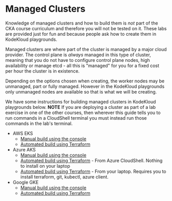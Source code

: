 # Managed Clusters

Knowledge of managed clusters and how to build them is *not* part of the CKA course curriculum and therefore you will not be tested on it. These labs are provided just for fun and because people ask how to create them in KodeKloud playgrounds.

Managed clusters are where part of the cluster is managed by a major cloud provider. The control plane is *always* managed in this type of cluster, meaning that you do not have to configure control plane nodes, high availability or manage etcd - all this is "managed" for you for a fixed cost per hour the cluster is in existence.

Depending on the options chosen when creating, the worker nodes may be unmanaged, part or fully managed. However in the KodeKloud playgrounds only unmanaged nodes are available so that is what we will be creating.

We have some instructions for building managed clusters in KodeKloud playgrounds below. **NOTE** If you are deploying a cluster as part of a lab exercise in one of the other courses, then wherever this guide tells you to run commands in a CloudShell terminal you must instead run those commands in the lab's terminal.

* AWS EKS
    * [Manual build using the console](./eks/console/README.md)
    * [Automated build using Terraform](https://github.com/kodekloudhub/amazon-elastic-kubernetes-service-course/blob/main/docs/playground.md)
* Azure AKS
    * [Manual build using the console](./aks/console/README.md)
    * [Automated build using Terraform](./aks/terraform/README.md) - From Azure CloudShell. Nothing to install on your laptop
    * [Automated build using Terraform](./aks/terraform_local/README.md) - From your laptop. Requires you to install terraform, git, kubectl, azure client.
* Google GKE
    * [Manual build using the console](./gke/console/README.md)
    * [Automated build using Terraform](./gke/terraform/README.md)

